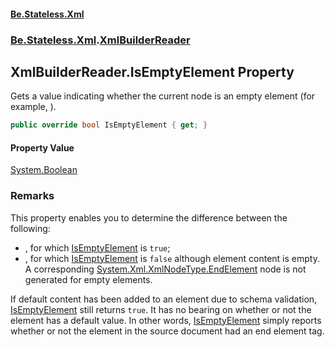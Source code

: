 #### [Be.Stateless.Xml](README.md 'README')
### [Be.Stateless.Xml](Be.Stateless.Xml.md 'Be.Stateless.Xml').[XmlBuilderReader](XmlBuilderReader.md 'Be.Stateless.Xml.XmlBuilderReader')

## XmlBuilderReader.IsEmptyElement Property

Gets a value indicating whether the current node is an empty element (for example, <MyElement/>).

```csharp
public override bool IsEmptyElement { get; }
```

#### Property Value
[System.Boolean](https://docs.microsoft.com/en-us/dotnet/api/System.Boolean 'System.Boolean')

### Remarks

This property enables you to determine the difference between the following:
- <item num="123"/>, for which [IsEmptyElement](XmlBuilderReader.IsEmptyElement.md 'Be.Stateless.Xml.XmlBuilderReader.IsEmptyElement') is `true`;
- <item num="123"></item>, for which [IsEmptyElement](XmlBuilderReader.IsEmptyElement.md 'Be.Stateless.Xml.XmlBuilderReader.IsEmptyElement') is `false` although element content
              is empty.
A corresponding [System.Xml.XmlNodeType.EndElement](https://docs.microsoft.com/en-us/dotnet/api/System.Xml.XmlNodeType.EndElement 'System.Xml.XmlNodeType.EndElement') node is not generated for empty elements.

If default content has been added to an element due to schema validation, [IsEmptyElement](XmlBuilderReader.IsEmptyElement.md 'Be.Stateless.Xml.XmlBuilderReader.IsEmptyElement') still returns
`true`. It has no bearing on whether or not the element has a default value. In other words, [IsEmptyElement](XmlBuilderReader.IsEmptyElement.md 'Be.Stateless.Xml.XmlBuilderReader.IsEmptyElement') simply reports whether or not the element in the source document had an end element tag.